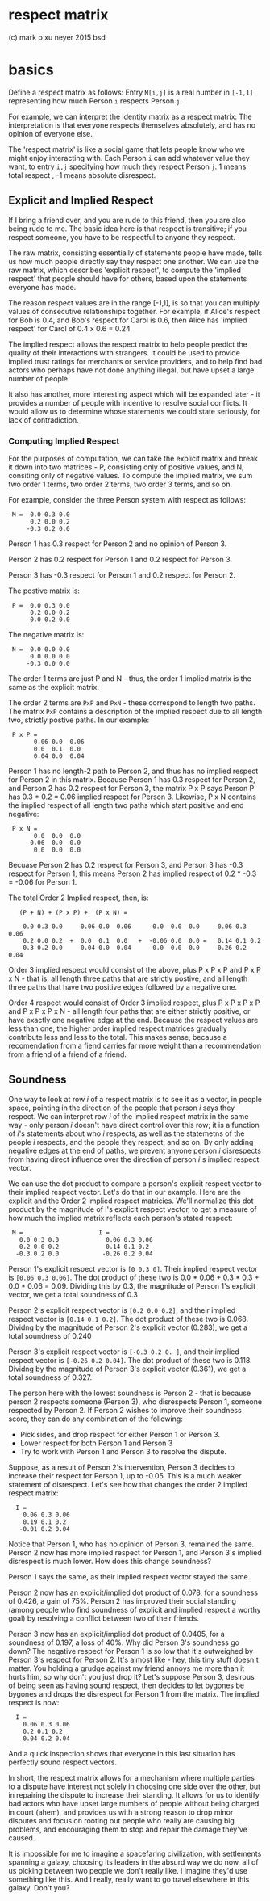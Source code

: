# respect matrix
(c) mark p xu neyer
2015
bsd

# basics

Define a respect matrix as follows: Entry `M[i,j]` is a real number in `[-1,1]` representing how much Person `i` respects Person `j`.

For example, we can interpret the identity matrix as a respect matrix: The interpretation is that everyone respects themselves absolutely, and has no opinion of everyone else. 

The 'respect matrix' is like a social game that lets people know who we might enjoy interacting with. Each Person `i` can add whatever value they want, to entry `i,j` specifying how much they respect Person `j`. 1 means total respect , -1 means absolute disrespect.  

## Explicit and Implied Respect

If I bring a friend over, and you are rude to this friend, then you are also being rude to me. The basic idea here is that respect is transitive; if you respect someone, you have to be respectful to anyone they respect.

The raw matrix, consisting essentially of statements people have made, tells us how much people directly say they respect one another.  We can use the raw matrix, which describes 'explicit respect', to compute the 'implied respect' that people should have for others, based upon the statements everyone has made.

The reason respect values are in the range [-1,1], is so that you can multiply values of consecutive relationships together. For example, if Alice's respect for Bob is 0.4, and Bob's respect for Carol is 0.6, then Alice has 'implied respect' for Carol of 0.4 x 0.6 = 0.24.

The implied respect allows the respect matrix to help people predict the quality of their interactions with strangers. It could be used to provide implied trust ratings for merchants or service providers, and to help find bad actors who perhaps have not done anything illegal, but have upset a large number of people.

It also has another, more interesting aspect which will be expanded later - it provides a number of people with incentive to resolve social conflicts. It would allow us to determine whose statements we could state seriously, for lack of contradiction. 

### Computing Implied Respect

For the purposes of computation, we can take the explicit matrix and break it down into two matrices - P, consisting only of positive values, and N, consiting only of negative values. To compute the implied matrix, we sum two order 1 terms, two order 2 terms, two order 3 terms, and so on.

For example, consider the three Person system with respect as follows:

     M =  0.0 0.3 0.0
          0.2 0.0 0.2
         -0.3 0.2 0.0

Person 1 has 0.3 respect for Person 2 and no opinion of  Person 3.

Person 2 has 0.2 respect for Person 1 and 0.2 respect for Person 3.

Person 3 has -0.3 respect for Person 1 and 0.2 respect for Person 2.


The postive matrix is:

     P =  0.0 0.3 0.0
          0.2 0.0 0.2
          0.0 0.2 0.0

The negative matrix is:

     N =  0.0 0.0 0.0
          0.0 0.0 0.0
         -0.3 0.0 0.0

The order 1 terms are just P and N - thus, the order 1 implied matrix is the same as the explicit matrix.

The order 2 terms are `PxP` and `PxN` - these correspond to length two paths. The matrix `PxP` contains a description of the implied respect due to all length two, strictly postive paths. In our example:

     P x P = 
           0.06 0.0  0.06
           0.0  0.1  0.0 
           0.04 0.0  0.04
   
  Person 1 has no length-2 path to Person 2, and thus has no implied respect for Person 2 in this matrix.  Because Person 1 has 0.3 respect for Person 2, and Person 2 has 0.2 respect for Person 3, the matrix P x P says Person P has 0.3 * 0.2 = 0.06 implied respect for Person 3. Likewise, P x N contains the implied respect of all length two paths which start positive and end negative:

     P x N = 
           0.0  0.0  0.0
         -0.06  0.0  0.0
           0.0  0.0  0.0
   
Becuase Person 2 has 0.2 respect for Person 3, and Person 3 has -0.3 respect for Person 1, this means Person 2 has implied respect of  0.2 * -0.3 = -0.06 for Person  1.

The total Order 2 Implied respect, then, is:

       (P + N) + (P x P) +  (P x N) = 

        0.0 0.3 0.0     0.06 0.0  0.06      0.0  0.0  0.0     0.06 0.3 0.06
        0.2 0.0 0.2  +  0.0  0.1  0.0   +  -0.06 0.0  0.0 =   0.14 0.1 0.2
       -0.3 0.2 0.0     0.04 0.0  0.04      0.0  0.0  0.0    -0.26 0.2 0.04

Order 3 implied respect would consist of the above, plus P x P x P and P x P x N - that is, all length three paths that are strictly postive, and all length three paths that have two positive edges followed by a negative one.

Order 4 respect would consist of Order 3 implied respect, plus P x P x P x P and P x P x P x N - all length four paths that are either strictly positive, or have exactly one negative edge at the end. Because the respect values are less than one, the higher order implied respect matrices gradually contribute less and less to the total. This makes sense, because a recomendation from a fiend carries far more weight than a recommendation from a friend of a friend of a friend.


## Soundness

  One way to look at  row _i_  of a respect matrix is to see it as a vector, in people space, pointing in the direction of the people that person _i_ says they respect. We can interpret row _i_ of the implied respect matrix in the same way - only person _i_ doesn't have direct control over this row; it is a function of _i_'s statements about who _i_ respects, as well as  the statemetns of the people _i_ respects, and the people they respect, and so on.  By only adding negative edges at the end of paths, we prevent anyone person _i_ disrespects from having direct influence over the direction of person _i_'s implied respect vector.

We can use the dot product to compare a person's explicit respect vector to their implied respect vector. Let's do that in our example. Here are the explicit and the Order 2 implied respect matricies. We'll normalize this dot product by the magnitude of i's explicit respect vector, to get a measure of how much the implied matrix reflects each person's stated respect:

     M =                     I = 
       0.0 0.3 0.0             0.06 0.3 0.06
       0.2 0.0 0.2             0.14 0.1 0.2
      -0.3 0.2 0.0            -0.26 0.2 0.04


Person 1's explicit respect vector is `[0 0.3 0]`.  Their implied respect vector is `[0.06 0.3 0.06]`. The dot product of these two is 0.0 * 0.06 +  0.3 * 0.3 + 0.0 * 0.06   =  0.09. Dividing this by 0.3, the magnitude of Person 1's explicit vector, we get a total soundness of 0.3

Person 2's explicit respect vector is `[0.2 0.0 0.2]`, and their implied respect vector is `[0.14 0.1 0.2]`. The dot product of these two is 0.068. Dividng by the magnitude of Person 2's explicit vector (0.283), we get a total soundness of 0.240

Person 3's explicit respect vector is `[-0.3 0.2 0. ]`, and their implied respect vector is `[-0.26 0.2 0.04]`. The dot product of these two is 0.118. Dividng by the magnitude of Person 3's explicit vector (0.361), we get a total soundness of 0.327.

The person here with the lowest soundness is Person 2 - that is because person 2 respects someone (Person 3), who disrespects Person 1, someone respected by Person 2.  If Person 2 wishes to improve their soundness score, they can do any combination of the following:

   * Pick sides, and drop respect for either Person 1 or Person 3.
   * Lower respect for both Person 1 and Person 3
   * Try to work with Person 1 and Person 3 to resolve the dispute.

Suppose, as a result of Person 2's intervention, Person 3 decides to increase their respect for Person 1, up to -0.05. This is a much weaker statement of disrespect. Let's see how that changes the order 2 implied respect matrix:

      I =  
        0.06 0.3 0.06
        0.19 0.1 0.2
       -0.01 0.2 0.04

  Notice that Person 1, who has no opinion of Person 3, remained the same. Person 2 now has more implied respect for Person 1, and Person 3's implied disrespect is much lower. How does this change soundness?

  Person 1 says the same, as their implied respect vector stayed the same.

  Person 2 now has an explicit/implied dot product of 0.078, for a soundness of 0.426, a gain of 75%. Person 2 has improved their social standing (among people who find soundness of explicit and implied respect a worthy goal) by resolving a conflict between two of their friends.

  Person 3 now has an explicit/implied dot product of 0.0405, for a soundness of 0.197, a loss of 40%.  Why did Person 3's soundness go down? The negative respect for Person 1 is so low that it's outweighed by Person 3's respect for Person 2. It's almost like - hey, this tiny stuff doesn't matter. You holding a grudge against my friend annoys me more than it hurts him, so why don't you just drop it?  Let's suppose Person 3, desirous of being seen as having sound respect, then decides to let bygones be bygones and drops the disrespect for Person 1 from the matrix. The implied respect is now:

      I =  
        0.06 0.3 0.06
        0.2 0.1 0.2
        0.04 0.2 0.04

  And a quick inspection shows that everyone in this last situation has perfectly sound respect vectors.

  In short, the respect matrix allows for a mechanism where multiple parties to a dispute have interest not solely in choosing one side over the other, but in repairing the dispute to increase their standing. It allows for us to identify bad actors who have upset large numbers of people without being charged in court (ahem), and provides us with a strong reason to drop minor disputes and focus on rooting out people who really are causing big problems, and encouraging them to stop and repair the damage they've caused.

  It is impossible for me to imagine a spacefaring civilization, with settlements spanning a galaxy, choosing its leaders in the absurd way we do now, all of us picking between two people we don't really like. I imagine they'd use something like this. And I really, really want to go travel elsewhere in this galaxy. Don't you?



